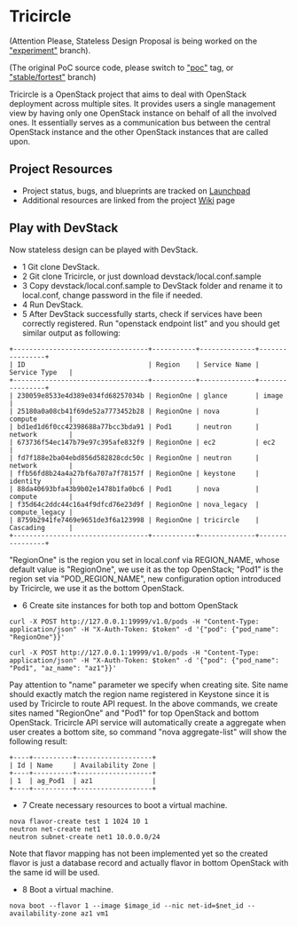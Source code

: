 # Tricircle

(Attention Please, Stateless Design Proposal is being worked on the
["experiment"](https://github.com/openstack/tricircle/tree/experiment) branch).

(The original PoC source code, please switch to
["poc"](https://github.com/openstack/tricircle/tree/poc) tag, or
["stable/fortest"](https://github.com/openstack/tricircle/tree/stable/fortest)
branch)

Tricircle is a OpenStack project that aims to deal with OpenStack deployment
across multiple sites. It provides users a single management view by having
only one OpenStack instance on behalf of all the involved ones. It essentially
serves as a communication bus between the central OpenStack instance and the
other OpenStack instances that are called upon.

## Project Resources
- Project status, bugs, and blueprints are tracked on
[Launchpad](https://launchpad.net/tricircle)
- Additional resources are linked from the project
[Wiki](https://wiki.openstack.org/wiki/Tricircle) page

## Play with DevStack
Now stateless design can be played with DevStack.

- 1 Git clone DevStack.
- 2 Git clone Tricircle, or just download devstack/local.conf.sample
- 3 Copy devstack/local.conf.sample to DevStack folder and rename it to
local.conf, change password in the file if needed.
- 4 Run DevStack.
- 5 After DevStack successfully starts, check if services have been correctly
registered. Run "openstack endpoint list" and you should get similar output
as following:
```
+----------------------------------+-----------+--------------+----------------+
| ID                               | Region    | Service Name | Service Type   |
+----------------------------------+-----------+--------------+----------------+
| 230059e8533e4d389e034fd68257034b | RegionOne | glance       | image          |
| 25180a0a08cb41f69de52a7773452b28 | RegionOne | nova         | compute        |
| bd1ed1d6f0cc42398688a77bcc3bda91 | Pod1      | neutron      | network        |
| 673736f54ec147b79e97c395afe832f9 | RegionOne | ec2          | ec2            |
| fd7f188e2ba04ebd856d582828cdc50c | RegionOne | neutron      | network        |
| ffb56fd8b24a4a27bf6a707a7f78157f | RegionOne | keystone     | identity       |
| 88da40693bfa43b9b02e1478b1fa0bc6 | Pod1      | nova         | compute        |
| f35d64c2ddc44c16a4f9dfcd76e23d9f | RegionOne | nova_legacy  | compute_legacy |
| 8759b2941fe7469e9651de3f6a123998 | RegionOne | tricircle    | Cascading      |
+----------------------------------+-----------+--------------+----------------+
```
"RegionOne" is the region you set in local.conf via REGION_NAME, whose default
value is "RegionOne", we use it as the top OpenStack; "Pod1" is the region set
via "POD_REGION_NAME", new configuration option introduced by Tricircle,
we use it as the bottom OpenStack.
- 6 Create site instances for both top and bottom OpenStack
```
curl -X POST http://127.0.0.1:19999/v1.0/pods -H "Content-Type: application/json" -H "X-Auth-Token: $token" -d '{"pod": {"pod_name":  "RegionOne"}}'

curl -X POST http://127.0.0.1:19999/v1.0/pods -H "Content-Type: application/json" -H "X-Auth-Token: $token" -d '{"pod": {"pod_name":  "Pod1", "az_name": "az1"}}'

```
Pay attention to "name" parameter we specify when creating site. Site name
should exactly match the region name registered in Keystone since it is used
by Tricircle to route API request. In the above commands, we create sites named
"RegionOne" and "Pod1" for top OpenStack and bottom OpenStack. Tricircle API
service will automatically create a aggregate when user creates a bottom site,
so command "nova aggregate-list" will show the following result:
```
+----+----------+-------------------+
| Id | Name     | Availability Zone |
+----+----------+-------------------+
| 1  | ag_Pod1  | az1               |
+----+----------+-------------------+
```
- 7 Create necessary resources to boot a virtual machine.
```
nova flavor-create test 1 1024 10 1
neutron net-create net1
neutron subnet-create net1 10.0.0.0/24
```
Note that flavor mapping has not been implemented yet so the created flavor is
just a database record and actually flavor in bottom OpenStack with the same id
will be used.
- 8 Boot a virtual machine.
```
nova boot --flavor 1 --image $image_id --nic net-id=$net_id --availability-zone az1 vm1
```
